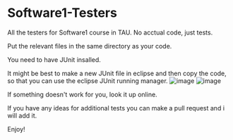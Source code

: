 # Software1-Testers
All the testers for Software1 course in TAU. No acctual code, just tests.

Put the relevant files in the same directory as your code. 

You need to have JUnit insalled. 

It might be best to make a new JUnit file in eclipse and then copy the code, so that you can use the eclipse JUnit running manager.
![image](https://user-images.githubusercontent.com/116919239/201767503-974b91bc-76ae-4631-b36b-b73813a9c2ad.png)
![image](https://user-images.githubusercontent.com/116919239/201767551-a5d496c5-195e-4ed3-afd8-476be473601a.png)


If something doesn't work for you, look it up online.

If you have any ideas for additional tests you can make a pull request and i will add it.

Enjoy!

